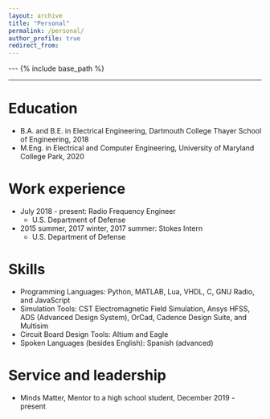 ```yaml
---
layout: archive
title: "Personal"
permalink: /personal/
author_profile: true
redirect_from:
---
```


--- {% include base_path %}
***

Education
======
* B.A. and B.E. in Electrical Engineering, Dartmouth College Thayer School of Engineering, 2018
* M.Eng. in Electrical and Computer Engineering, University of Maryland College Park, 2020

Work experience
======
* July 2018 - present: Radio Frequency Engineer
  * U.S. Department of Defense
* 2015 summer, 2017 winter, 2017 summer: Stokes Intern
  * U.S. Department of Defense
  
Skills
======
* Programming Languages: Python, MATLAB, Lua, VHDL, C, GNU Radio, and JavaScript
* Simulation Tools: CST Electromagnetic Field Simulation, Ansys HFSS, ADS (Advanced Design System), OrCad, Cadence Design Suite, and Multisim
* Circuit Board Design Tools: Altium and Eagle
* Spoken Languages (besides English): Spanish (advanced) 
  
  
Service and leadership
======
* Minds Matter, Mentor to a high school student, December 2019 - present

